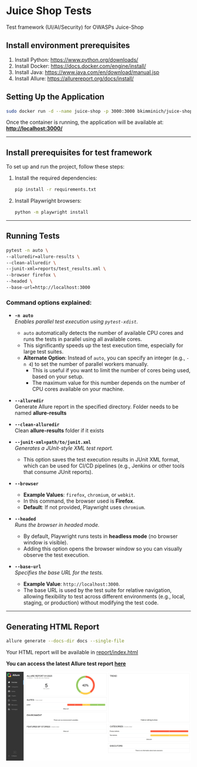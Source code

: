 # Juice Shop Tests

Test framework (UI/AI/Security) for OWASPs Juice-Shop

## Install environment prerequisites
1. Install Python: https://www.python.org/downloads/
2. Install Docker: https://docs.docker.com/engine/install/
3. Install Java: https://www.java.com/en/download/manual.jsp
4. Install Allure: https://allurereport.org/docs/install/

## Setting Up the Application
 ```bash
 sudo docker run -d --name juice-shop -p 3000:3000 bkimminich/juice-shop
 ```

Once the container is running, the application will be available at: **[http://localhost:3000/](http://localhost:3000/)**

---
## Install prerequisites for test framework

To set up and run the project, follow these steps:

1. Install the required dependencies:
   ```bash
   pip install -r requirements.txt
   ```

2. Install Playwright browsers:
   ```bash
   python -m playwright install
   ```
---

## Running Tests

  ```bash
  pytest -n auto \
  --alluredir=allure-results \
  --clean-alluredir \
  --junit-xml=reports/test_results.xml \
  --browser firefox \
  --headed \
  --base-url=http://localhost:3000
  ```
### Command options explained:

- **`-n auto`**  
  *Enables parallel test execution using `pytest-xdist`.*  
  - `auto` automatically detects the number of available CPU cores and runs the tests in parallel using all available cores.  
  - This significantly speeds up the test execution time, especially for large test suites.
  - **Alternate Option**: Instead of `auto`, you can specify an integer (e.g., `-n 4`) to set the number of parallel workers manually.  
    - This is useful if you want to limit the number of cores being used, based on your setup.  
    - The maximum value for this number depends on the number of CPU cores available on your machine.  


- **`--alluredir`**  
  Generate Allure report in the specified directory. Folder needs to be named **allure-results**


- **`--clean-alluredir`**  
  Clean **allure-results** folder if it exists


- **`--junit-xml=path/to/junit.xml`**  
  *Generates a JUnit-style XML test report.*  
  - This option saves the test execution results in JUnit XML format, which can be used for CI/CD pipelines (e.g., Jenkins or other tools that consume JUnit reports).  


- **`--browser`**
  - **Example Values**: `firefox`, `chromium`, or `webkit`.  
  - In this command, the browser used is **Firefox**.  
  - **Default**: If not provided, Playwright uses `chromium`.  


- **`--headed`**  
  *Runs the browser in headed mode.*  
  - By default, Playwright runs tests in **headless mode** (no browser window is visible).  
  - Adding this option opens the browser window so you can visually observe the test execution.  


- **`--base-url`**  
  *Specifies the base URL for the tests.*  
  - **Example Value**: `http://localhost:3000`.  
  - The base URL is used by the test suite for relative navigation, allowing flexibility to test across different environments (e.g., local, staging, or production) without modifying the test code.

---
## Generating HTML Report

```bash
allure generate --docs-dir docs --single-file
```

Your HTML report will be available in <ins>report/index.html</ins>

**You can access the latest Allure test report [here](https://alsalexandru.github.io/juice-shop-tests/)**

![Allure Report Screenshot](./docs/assets/report_screenshot.jpg)

 
